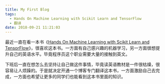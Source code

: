 ```yaml
---
title: My First Blog
tags:
  - Hands On Machine Learning with Scikit Learn and TensorFlow
  - 翻译
date: 2018-09-21 11:21:03
---
```



最近一直在看一本书《[Hands On Machine Learning with Scikit Learn and TensorFlow](https://book.douban.com/subject/26840215/)》，很喜欢这本书。一方面有自己感兴趣的机器学习，另一方面很想提升自己的英语水平。毕竟程序员这个职业需要大量的接触到英文。

下班后一直在想怎么去坚持让自己做这件事情，毕竟读英语教材是一件很枯燥，很容易让人烦躁的。于是就决定开通一个博客专门翻译这本书，一方面激励自己去完成，一方面也希望让更多的同学们也能看到这本书里面的知识。